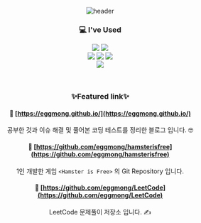 <div align="center">

![header](https://capsule-render.vercel.app/api?type=waving&height=200&color=gradient&customColorList=0,8,10,15,18,24&text=eggmong%20Github&fontAlignY=25&desc=by%20Game%20Client%20Programmer&descAlignY=50)

### 💻 I've Used

<img src="https://img.shields.io/badge/Unity-black?logo=unity"> <img src="https://img.shields.io/badge/-C%23-239120?logo=csharp">  
<img src="https://img.shields.io/badge/-C%2B%2B-00599C?logo=cplusplus"> <img src="https://img.shields.io/badge/-Jenkins-D24939?logo=jenkins&logoColor=white"> <img src="https://img.shields.io/badge/-Firebase-FFCA28?logo=firebase&logoColor=white">  
<img src="https://img.shields.io/badge/-Shader-gray">  

<br>

### ✨Featured link✨

#### 🎈 [https://eggmong.github.io/](https://eggmong.github.io/) 
공부한 것과 이슈 해결 및
풀어본 코딩 테스트를 정리한 블로그 입니다. 🤓

#### 🎈 [https://github.com/eggmong/hamsterisfree](https://github.com/eggmong/hamsterisfree)
1인 개발한 게임 `<Hamster is Free>` 의 Git Repository 입니다.

#### 🎈 [https://github.com/eggmong/LeetCode](https://github.com/eggmong/LeetCode) 
LeetCode 문제풀이 저장소 입니다. ✍️



</div>
